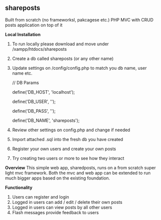 ## shareposts
Built from scratch (no frameworksl, pakcagese etc.) PHP MVC with CRUD posts application on top of it

**Local Installation**

1. To run locally please download and move under <your drive>/xampp/htdocs/shareposts
2. Create a db called shareposts (or any other name)
3. Update settings on /config/config.php to match you db name, user name etc.

    // DB Params
    
    define('DB_HOST', 'localhost');
    
    define('DB_USER', '');
    
    define('DB_PASS', '');
    
    define('DB_NAME', 'shareposts');
  
4. Review other settings on config.php and change if needed  
5. Import attached .sql into the fresh db you have created
6. Register your own users and create your own posts
7. Try creating two users or more to see how they interact

**Overview**
This simple web app, sharedposts, runs on a from scratch super light mvc framework.
Both the mvc and web app can be extended to run much bigger apps based on the existing foundation.

**Functionality**
1. Users can register and login
2. Logged in users can add / edit / delete their own posts
3. Logged in users can view posts by all other users
4. Flash messages provide feedback to users




